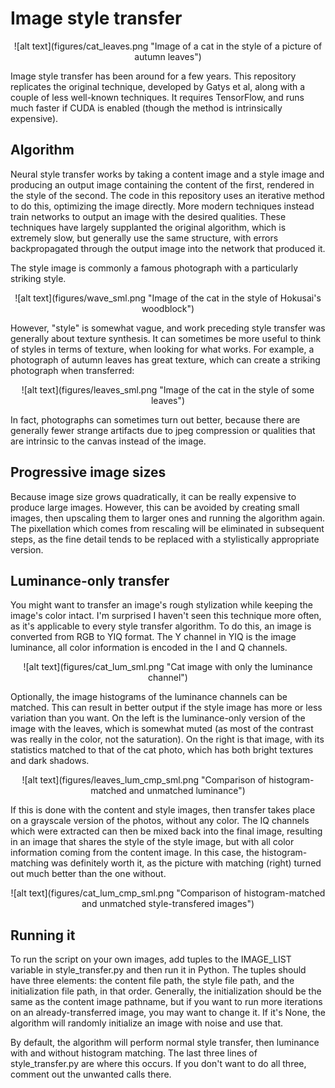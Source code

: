 # Image style transfer #

<p align="center">
![alt text](figures/cat_leaves.png "Image of a cat in the style of a picture of autumn leaves")
</p>

Image style transfer has been around for a few years. This repository replicates the original technique, developed by Gatys et al, along with a couple of less well-known techniques. It requires TensorFlow, and runs much faster if CUDA is enabled (though the method is intrinsically expensive).

## Algorithm ##

Neural style transfer works by taking a content image and a style image and producing an output image containing the content of the first, rendered in the style of the second. The code in this repository uses an iterative method to do this, optimizing the image directly. More modern techniques instead train networks to output an image with the desired qualities. These techniques have largely supplanted the original algorithm, which is extremely slow, but generally use the same structure, with errors backpropagated through the output image into the network that produced it.

The style image is commonly a famous photograph with a particularly striking style.

<p align="center">
![alt text](figures/wave_sml.png "Image of the cat in the style of Hokusai's woodblock")
</p>

However, "style" is somewhat vague, and work preceding style transfer was generally about texture synthesis. It can sometimes be more useful to think of styles in terms of texture, when looking for what works. For example, a photograph of autumn leaves has great texture, which can create a striking photograph when transferred:

<p align="center">
![alt text](figures/leaves_sml.png "Image of the cat in the style of some leaves")
</p>

In fact, photographs can sometimes turn out better, because there are generally fewer strange artifacts due to jpeg compression or qualities that are intrinsic to the canvas instead of the image.

## Progressive image sizes ##

Because image size grows quadratically, it can be really expensive to produce large images. However, this can be avoided by creating small images, then upscaling them to larger ones and running the algorithm again. The pixellation which comes from rescaling will be eliminated in subsequent steps, as the fine detail tends to be replaced with a stylistically appropriate version.

## Luminance-only transfer ##

You might want to transfer an image's rough stylization while keeping the image's color intact. I'm surprised I haven't seen this technique more often, as it's applicable to every style transfer algorithm. To do this, an image is converted from RGB to YIQ format. The Y channel in YIQ is the image luminance, all color information is encoded in the I and Q channels.

<p align="center">
![alt text](figures/cat_lum_sml.png "Cat image with only the luminance channel")
</p>

Optionally, the image histograms of the luminance channels can be matched. This can result in better output if the style image has more or less variation than you want. On the left is the luminance-only version of the image with the leaves, which is somewhat muted (as most of the contrast was really in the color, not the saturation). On the right is that image, with its statistics matched to that of the cat photo, which has both bright textures and dark shadows.

<p align="center">
![alt text](figures/leaves_lum_cmp_sml.png "Comparison of histogram-matched and unmatched luminance")
</p>

If this is done with the content and style images, then transfer takes place on a grayscale version of the photos, without any color. The IQ channels which were extracted can then be mixed back into the final image, resulting in an image that shares the style of the style image, but with all color information coming from the content image. In this case, the histogram-matching was definitely worth it, as the picture with matching (right) turned out much better than the one without.

<p align="center">
![alt text](figures/cat_lum_cmp_sml.png "Comparison of histogram-matched and unmatched style-transfered images")
</p>

## Running it ##

To run the script on your own images, add tuples to the IMAGE_LIST variable in style_transfer.py and then run it in Python. The tuples should have three elements: the content file path, the style file path, and the initialization file path, in that order. Generally, the initialization should be the same as the content image pathname, but if you want to run more iterations on an already-transferred image, you may want to change it. If it's None, the algorithm will randomly initialize an image with noise and use that.

By default, the algorithm will perform normal style transfer, then luminance with and without histogram matching. The last three lines of style_transfer.py are where this occurs. If you don't want to do all three, comment out the unwanted calls there.
